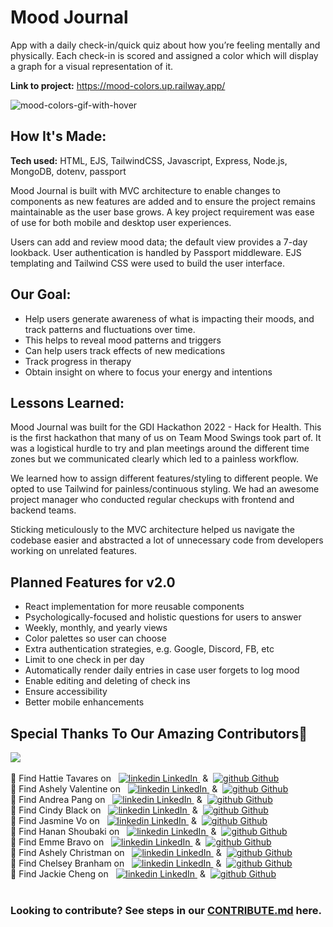 # Mood Journal

App with a daily check-in/quick quiz about how you’re feeling mentally and physically. Each check-in is scored and assigned a color which will display a graph for a visual representation of it.

**Link to project:** https://mood-colors.up.railway.app/

![mood-colors-gif-with-hover](https://user-images.githubusercontent.com/99847030/202867572-11d8e671-1b58-4015-b5e1-2dc7b967b02b.gif)

## How It's Made:

**Tech used:** HTML, EJS, TailwindCSS, Javascript, Express, Node.js, MongoDB, dotenv, passport

Mood Journal is built with MVC architecture to enable changes to components as new features are added and to ensure the project remains maintainable as the user base grows. A key project requirement was ease of use for both mobile and desktop user experiences.

Users can add and review mood data; the default view provides a 7-day lookback. User authentication is handled by Passport middleware. EJS templating and Tailwind CSS were used to build the user interface.

## Our Goal:

- Help users generate awareness of what is impacting their moods, and track patterns and fluctuations over time. 
- This helps to  reveal mood patterns and triggers
- Can help users track effects of new medications
- Track progress in therapy
- Obtain insight on where to focus your energy and intentions 


## Lessons Learned:

Mood Journal was built for the GDI Hackathon 2022 - Hack for Health. This is the first hackathon that many of us on Team Mood Swings took part of. It was a logistical hurdle to try and plan meetings around the different time zones but we communicated clearly which led to a painless workflow.

We learned how to assign different features/styling to different people. We opted to use Tailwind for painless/continuous styling. We had an awesome project manager who conducted regular checkups with frontend and backend teams.

Sticking meticulously to the MVC architecture helped us navigate the codebase easier and abstracted a lot of unnecessary code from developers working on unrelated features.

## Planned Features for v2.0

- React implementation for more reusable components
- Psychologically-focused and holistic questions for users to answer
- Weekly, monthly, and yearly views
- Color palettes so user can choose
- Extra authentication strategies, e.g. Google, Discord, FB, etc
- Limit to one check in per day
- Automatically render daily entries in case user forgets to log mood
- Enable editing and deleting of check ins
- Ensure accessibility
- Better mobile enhancements

## Special Thanks To Our Amazing Contributors🌟

<a href="https://github.com/HattieTavares/mood-colors/graphs/contributors">
  <img src="https://contrib.rocks/image?repo=HattieTavares/mood-colors" />
</a>
<br>
<br>
🌟 Find Hattie Tavares on &nbsp; <a href="https://www.linkedin.com/in/hattieltavares/
" rel="nofollow noreferrer">
    <img src="https://i.stack.imgur.com/gVE0j.png" alt="linkedin"> LinkedIn </a> &nbsp;&&nbsp; <a href="https://github.com/HattieTavares" rel="nofollow noreferrer">
    <img src="https://i.stack.imgur.com/tskMh.png" alt="github"> Github
  </a> <br>
🌟 Find Ashely Valentine on &nbsp; <a href="https://www.linkedin.com/in/ashleyevalentine/" rel="nofollow noreferrer">
    <img src="https://i.stack.imgur.com/gVE0j.png" alt="linkedin"> LinkedIn </a> &nbsp;&&nbsp; <a href="https://github.com/fakehouseplant" rel="nofollow noreferrer">
    <img src="https://i.stack.imgur.com/tskMh.png" alt="github"> Github
  </a> <br>
🌟 Find Andrea Pang on &nbsp; <a href="https://www.linkedin.com/in/andreapang/" rel="nofollow noreferrer">
    <img src="https://i.stack.imgur.com/gVE0j.png" alt="linkedin"> LinkedIn </a> &nbsp;&&nbsp; <a href="https://github.com/andiedoescode" rel="nofollow noreferrer">
    <img src="https://i.stack.imgur.com/tskMh.png" alt="github"> Github
  </a> <br>
🌟 Find Cindy Black on &nbsp; <a href="https://www.linkedin.com/in/cindycblack/" rel="nofollow noreferrer">
    <img src="https://i.stack.imgur.com/gVE0j.png" alt="linkedin"> LinkedIn </a> &nbsp;&&nbsp; <a href="https://github.com/cynthiablack" rel="nofollow noreferrer">
    <img src="https://i.stack.imgur.com/tskMh.png" alt="github"> Github
  </a> <br>
🌟 Find Jasmine Vo on &nbsp; <a href="https://www.linkedin.com/in/jasminepvo" rel="nofollow noreferrer">
    <img src="https://i.stack.imgur.com/gVE0j.png" alt="linkedin"> LinkedIn </a> &nbsp;&&nbsp; <a href="https://github.com/jasminepvo" rel="nofollow noreferrer">
    <img src="https://i.stack.imgur.com/tskMh.png" alt="github"> Github
  </a> <br>
  🌟 Find Hanan Shoubaki on &nbsp; <a href="https://www.linkedin.com/in/hanan-shoubaki/" rel="nofollow noreferrer">
    <img src="https://i.stack.imgur.com/gVE0j.png" alt="linkedin"> LinkedIn </a> &nbsp;&&nbsp; <a href="https://github.com/sleeepybun" rel="nofollow noreferrer">
    <img src="https://i.stack.imgur.com/tskMh.png" alt="github"> Github
  </a> <br>
🌟 Find Emme Bravo on &nbsp; <a href="https://www.linkedin.com/in/emmebravo" rel="nofollow noreferrer">
    <img src="https://i.stack.imgur.com/gVE0j.png" alt="linkedin"> LinkedIn </a> &nbsp;&&nbsp; <a href="https://github.com/emmebravo" rel="nofollow noreferrer">
    <img src="https://i.stack.imgur.com/tskMh.png" alt="github"> Github
  </a> <br>
🌟 Find Ashely Christman on &nbsp; <a href="https://www.linkedin.com/in/ashley-christman/" rel="nofollow noreferrer">
    <img src="https://i.stack.imgur.com/gVE0j.png" alt="linkedin"> LinkedIn </a> &nbsp;&&nbsp; <a href="https://github.com/Ash1eyC0des" rel="nofollow noreferrer">
    <img src="https://i.stack.imgur.com/tskMh.png" alt="github"> Github
  </a> <br>
🌟 Find Chelsey Branham on &nbsp; <a href="https://www.linkedin.com/in/chelseybranham" rel="nofollow noreferrer">
    <img src="https://i.stack.imgur.com/gVE0j.png" alt="linkedin"> LinkedIn </a> &nbsp;&&nbsp; <a href="https://github.com/chelseybranham" rel="nofollow noreferrer">
    <img src="https://i.stack.imgur.com/tskMh.png" alt="github"> Github
  </a> <br>
🌟 Find Jackie Cheng on &nbsp; <a href="https://www.linkedin.com/in/[removed]" rel="nofollow noreferrer">
    <img src="https://i.stack.imgur.com/gVE0j.png" alt="linkedin"> LinkedIn </a> &nbsp;&&nbsp; <a href="https://github.com/jacmwd" rel="nofollow noreferrer">
    <img src="https://i.stack.imgur.com/tskMh.png" alt="github"> Github
  </a> <br>

<br>

### Looking to contribute? See steps in our [CONTRIBUTE.md](https://github.com/HattieTavares/mood-colors/blob/main/CONTRIBUTE.md) here.
